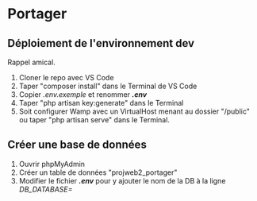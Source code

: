 # Portager

## Déploiement de l'environnement dev
Rappel amical.

1. Cloner le repo avec VS Code
2. Taper "composer install" dans le Terminal de VS Code
3. Copier *.env.exemple* et renommer ***.env***
4. Taper "php artisan key:generate" dans le Terminal
5. Soit configurer Wamp avec un VirtualHost menant au dossier "/public" ou taper "php artisan serve" dans le Terminal.

## Créer une base de données

1. Ouvrir phpMyAdmin
2. Créer un table de données "projweb2_portager"
3. Modifier le fichier ***.env*** pour y ajouter le nom de la DB à la ligne *DB_DATABASE=*
